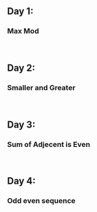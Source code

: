 <h2>Day 1:</h2>
<h3>Max Mod</h3>
<br>
<h2>Day 2:</h2>
<h3>Smaller and Greater</h3>
<br>
<h2>Day 3:</h2>
<h3>Sum of Adjecent is Even</h3>
<br>
<h2>Day 4:</h2>
<h3>Odd even sequence</h3>
